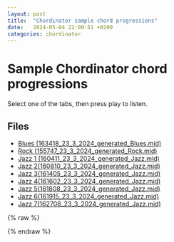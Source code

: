 ```yaml
---
layout: post
title:  "Chordinator sample chord progressions"
date:   2024-05-04 22:09:51 +0200
categories: chordinator
---
```


<h1>Sample Chordinator chord progressions</h1>
<div id="listening-area-1" class="listening-area">
  <div class="tab"></div>
  <div id="player">
    <p class="helptext">Select one of the tabs, then press play to listen.</p>
    <midi-visualizer type="piano-roll" id="mainVisualizer" src=""></midi-visualizer>
    <midi-player src="" sound-font visualizer="#mainVisualizer" id="mainPlayer"></midi-player>
  </div>
  <div id="files-list-area">
    <h2>Files</h2>
    <ul class="midifiles">
      <li><a class="afile" displayName="Blues" href="{{ '/assets/chordinator_samples/163418_23_3_2024_generated_Blues.mid' | relative_url }}">Blues (163418_23_3_2024_generated_Blues.mid)</a></li>
      <li><a class="afile" displayName="Rock" href="{{ '/assets/chordinator_samples/155747_23_3_2024_generated_Rock.mid' | relative_url }}">Rock (155747_23_3_2024_generated_Rock.mid)</a></li>
      <li><a class="afile" displayName="Jazz 1" href="{{ '/assets/chordinator_samples/160411_23_3_2024_generated_Jazz.mid' | relative_url }}">Jazz 1 (160411_23_3_2024_generated_Jazz.mid)</a></li>
      <li><a class="afile" displayName="Jazz 2" href="{{ '/assets/chordinator_samples/160810_23_3_2024_generated_Jazz.mid' | relative_url }}">Jazz 2(160810_23_3_2024_generated_Jazz.mid)</a></li>
      <li><a class="afile" displayName="Jazz 3" href="{{ '/assets/chordinator_samples/161405_23_3_2024_generated_Jazz.mid' | relative_url }}">Jazz 3(161405_23_3_2024_generated_Jazz.mid)</a></li>
      <li><a class="afile" displayName="Jazz 4" href="{{ '/assets/chordinator_samples/161602_23_3_2024_generated_Jazz.mid' | relative_url }}">Jazz 4(161602_23_3_2024_generated_Jazz.mid)</a></li>
      <li><a class="afile" displayName="Jazz 5" href="{{ '/assets/chordinator_samples/161808_23_3_2024_generated_Jazz.mid' | relative_url }}">Jazz 5(161808_23_3_2024_generated_Jazz.mid)</a></li>
      <li><a class="afile" displayName="Jazz 6" href="{{ '/assets/chordinator_samples/161915_23_3_2024_generated_Jazz.mid' | relative_url }}">Jazz 6(161915_23_3_2024_generated_Jazz.mid)</a></li>
      <li><a class="afile" displayName="Jazz 7" href="{{ '/assets/chordinator_samples/162708_23_3_2024_generated_Jazz.mid' | relative_url }}">Jazz 7(162708_23_3_2024_generated_Jazz.mid)</a></li>
    </ul>
  </div>
</div>

{% raw %}
<script>

window.addEventListener('DOMContentLoaded', () => {
  var afiles = document.querySelectorAll('#files-list-area > ul > li > a');
  var tab = document.querySelector('.listening-area > .tab');
  var filesListArea = document.querySelector('#files-list-area');
  
  afiles.forEach((afile) => {
    var button = document.createElement('button');
    button.className = 'tablinks';
    button.textContent = afile.getAttribute('displayName');
    button.onclick = function(event) {
      openTab(event, afile.href);
    };
    tab.appendChild(button);
  });

/*
  var downloadsTab = document.createElement('button');
  downloadsTab.textContent = "Downloads"
  downloadsTab.onclick = function(event) {
    displayDownloads(event);
  };
  tab.appendChild(downloadsTab); */
});

/*function displayDownloads(event) {
  var fileslist = event.currentTarget.parentElement.parentElement.querySelector('#files-list-area');
  var downloadTabContent = event.currentTarget.parentElement; //.parentElement.querySelector('#files-list-area');
  console.log(fileslist)
}*/

function openTab(event, midiFile) {
  var i, tablinks;
  tablinks = document.getElementsByClassName("tablinks");
  for (i = 0; i < tablinks.length; i++) {
    tablinks[i].className = tablinks[i].className.replace(" active", "");
  }
  event.currentTarget.className += " active";

  var midiVisualizer = document.getElementById('mainVisualizer');
  var midiPlayer = document.getElementById('mainPlayer');
  
  midiVisualizer.src = midiFile;
  midiPlayer.src = midiFile;

  var tabInstruction = event.currentTarget.parentElement.parentElement.querySelector('.helptext');
  if (tabInstruction) {
    tabInstruction.remove();
  }
}
</script>
{% endraw %}